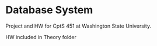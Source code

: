 # Database System

Project and HW for CptS 451 at Washington State University.

HW included in Theory folder
